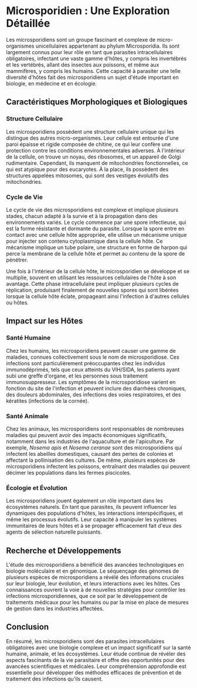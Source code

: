 # Microsporidien : Une Exploration Détaillée

Les microsporidiens sont un groupe fascinant et complexe de micro-organismes unicellulaires appartenant au phylum Microsporidia. Ils sont largement connus pour leur rôle en tant que parasites intracellulaires obligatoires, infectant une vaste gamme d'hôtes, y compris les invertébrés et les vertébrés, allant des insectes aux poissons, et même aux mammifères, y compris les humains. Cette capacité à parasiter une telle diversité d'hôtes fait des microsporidiens un sujet d'étude important en biologie, en médecine et en écologie.

## Caractéristiques Morphologiques et Biologiques

### Structure Cellulaire

Les microsporidiens possèdent une structure cellulaire unique qui les distingue des autres micro-organismes. Leur cellule est entourée d'une paroi épaisse et rigide composée de chitine, ce qui leur confère une protection contre les conditions environnementales adverses. À l'intérieur de la cellule, on trouve un noyau, des ribosomes, et un appareil de Golgi rudimentaire. Cependant, ils manquent de mitochondries fonctionnelles, ce qui est atypique pour des eucaryotes. À la place, ils possèdent des structures appelées mitosomes, qui sont des vestiges évolutifs des mitochondries.

### Cycle de Vie

Le cycle de vie des microsporidiens est complexe et implique plusieurs stades, chacun adapté à la survie et à la propagation dans des environnements variés. Le cycle commence par une spore infectieuse, qui est la forme résistante et dormante du parasite. Lorsque la spore entre en contact avec une cellule hôte appropriée, elle utilise un mécanisme unique pour injecter son contenu cytoplasmique dans la cellule hôte. Ce mécanisme implique un tube polaire, une structure en forme de harpon qui perce la membrane de la cellule hôte et permet au contenu de la spore de pénétrer.

Une fois à l'intérieur de la cellule hôte, le microsporidien se développe et se multiplie, souvent en utilisant les ressources cellulaires de l'hôte à son avantage. Cette phase intracellulaire peut impliquer plusieurs cycles de réplication, produisant finalement de nouvelles spores qui sont libérées lorsque la cellule hôte éclate, propageant ainsi l'infection à d'autres cellules ou hôtes.

## Impact sur les Hôtes

### Santé Humaine

Chez les humains, les microsporidiens peuvent causer une gamme de maladies, connues collectivement sous le nom de microsporidiose. Ces infections sont particulièrement préoccupantes chez les individus immunodéprimés, tels que ceux atteints du VIH/SIDA, les patients ayant subi une greffe d'organe, et les personnes sous traitement immunosuppresseur. Les symptômes de la microsporidiose varient en fonction du site de l'infection et peuvent inclure des diarrhées chroniques, des douleurs abdominales, des infections des voies respiratoires, et des kératites (infections de la cornée).

### Santé Animale

Chez les animaux, les microsporidiens sont responsables de nombreuses maladies qui peuvent avoir des impacts économiques significatifs, notamment dans les industries de l'aquaculture et de l'apiculture. Par exemple, *Nosema apis* et *Nosema ceranae* sont des microsporidiens qui infectent les abeilles domestiques, causant des pertes de colonies et affectant la pollinisation des cultures. De même, plusieurs espèces de microsporidiens infectent les poissons, entraînant des maladies qui peuvent décimer les populations dans les fermes piscicoles.

### Écologie et Évolution

Les microsporidiens jouent également un rôle important dans les écosystèmes naturels. En tant que parasites, ils peuvent influencer les dynamiques des populations d'hôtes, les interactions interspécifiques, et même les processus évolutifs. Leur capacité à manipuler les systèmes immunitaires de leurs hôtes et à se propager efficacement fait d'eux des agents de sélection naturelle puissants.

## Recherche et Développements

L'étude des microsporidiens a bénéficié des avancées technologiques en biologie moléculaire et en génomique. Le séquençage des génomes de plusieurs espèces de microsporidiens a révélé des informations cruciales sur leur biologie, leur évolution, et leurs interactions avec les hôtes. Ces connaissances ouvrent la voie à de nouvelles stratégies pour contrôler les infections microsporidiennes, que ce soit par le développement de traitements médicaux pour les humains ou par la mise en place de mesures de gestion dans les industries affectées.

## Conclusion

En résumé, les microsporidiens sont des parasites intracellulaires obligatoires avec une biologie complexe et un impact significatif sur la santé humaine, animale, et les écosystèmes. Leur étude continue de révéler des aspects fascinants de la vie parasitaire et offre des opportunités pour des avancées scientifiques et médicales. Leur compréhension approfondie est essentielle pour développer des méthodes efficaces de prévention et de traitement des infections qu'ils causent.